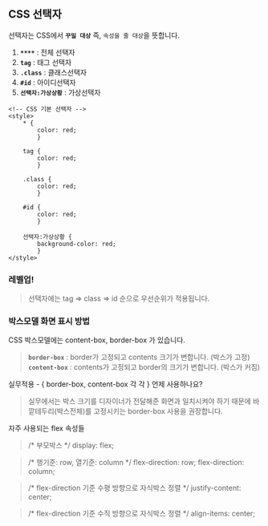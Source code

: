 ## CSS 선택자

선택자는 CSS에서 **`꾸밀 대상`**  즉, `속성을 줄 대상`을 뜻합니다.

1. **`****`** : 전체 선택자
2. **`tag`** : 태그 선택자
3. **`.class`** : 클래스선택자
4. **`#id`** : 아이디선택자
5. **`선택자:가상상황`** : 가상선택자
```
<!-- CSS 기본 선택자 -->
<style>
    * {
        color: red;
        }

    tag {
        color: red;
        }

    .class {
        color: red;
        }

    #id {
        color: red;
        }

    선택자:가상상황 {
        background-color: red;
        }
</style>

```
### 레벨업!

> 선택자에는 tag ⇒ class ⇒ id 순으로 우선순위가 적용됩니다.

### 박스모델 화면 표시 방법

CSS 박스모델에는 content-box, border-box 가 있습니다.
>**`border-box`** : border가 고정되고 contents 크기가 변합니다. (박스가 고정)
**`content-box`** : contents가 고정되고 border의 크기가 변합니다. (박스가 커짐)

실무적용 - { border-box, content-box 각 각 } 언제 사용하나요?
> 실무에서는 박스 크기를 디자이너가 전달해준 화면과 일치시켜야 하기 때문에 바깥테두리(박스전체)를 고정시키는 border-box 사용을 권장합니다.
>

자주 사용되는 flex 속성들
>/* 부모박스 */
    display: flex;

>/* 행기준: row, 열기준: column */
    flex-direction: row;
    flex-direction: column;

>/* flex-direction 기준 수평 방향으로 자식박스 정렬 */
    justify-content: center;

>/* flex-direction 기준  수직 방향으로 자식박스 정렬 */
    align-items: center;
